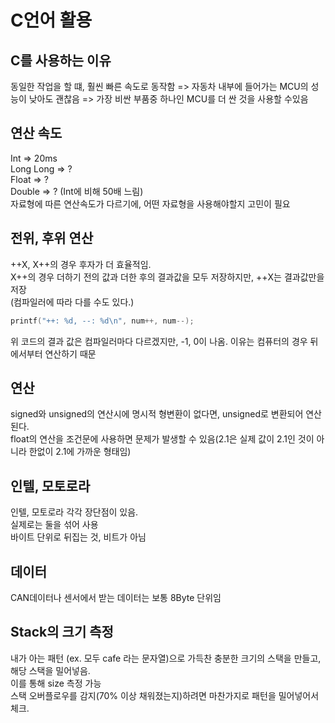 # C언어 활용

## C를 사용하는 이유

동일한 작업을 할 떄, 훨씬 빠른 속도로 동작함 => 자동차 내부에 들어가는 MCU의 성능이 낮아도 괜찮음 => 가장 비싼 부품중 하나인 MCU를 더 싼 것을 사용할 수있음

## 연산 속도

Int => 20ms  
Long Long => ?  
Float => ?  
Double => ? (Int에 비해 50배 느림)  
자료형에 따른 연산속도가 다르기에, 어떤 자료형을 사용해야할지 고민이 필요

## 전위, 후위 연산

++X, X++의 경우 후자가 더 효율적임.  
X++의 경우 더하기 전의 값과 더한 후의 결과값을 모두 저장하지만, ++X는 결과값만을 저장  
(컴파일러에 따라 다를 수도 있다.)

```C
printf("++: %d, --: %d\n", num++, num--);
```

위 코드의 결과 값은 컴파일러마다 다르겠지만, -1, 0이 나옴. 이유는 컴퓨터의 경우 뒤에서부터 연산하기 때문

## 연산

signed와 unsigned의 연산시에 명시적 형변환이 없다면, unsigned로 변환되어 연산된다.  
float의 연산을 조건문에 사용하면 문제가 발생할 수 있음(2.1은 실제 값이 2.1인 것이 아니라 한없이 2.1에 가까운 형태임)

## 인텔, 모토로라

인텔, 모토로라 각각 장단점이 있음.  
실제로는 둘을 섞어 사용  
바이트 단위로 뒤집는 것, 비트가 아님

## 데이터

CAN데이터나 센서에서 받는 데이터는 보통 8Byte 단위임

## Stack의 크기 측정

내가 아는 패턴 (ex. 모두 cafe 라는 문자열)으로 가득찬 충분한 크기의 스택을 만들고, 해당 스택을 밀어넣음.  
이를 통해 size 측정 가능  
스택 오버플로우를 감지(70% 이상 채워졌는지)하려면 마찬가지로 패턴을 밀어넣어서 체크.
